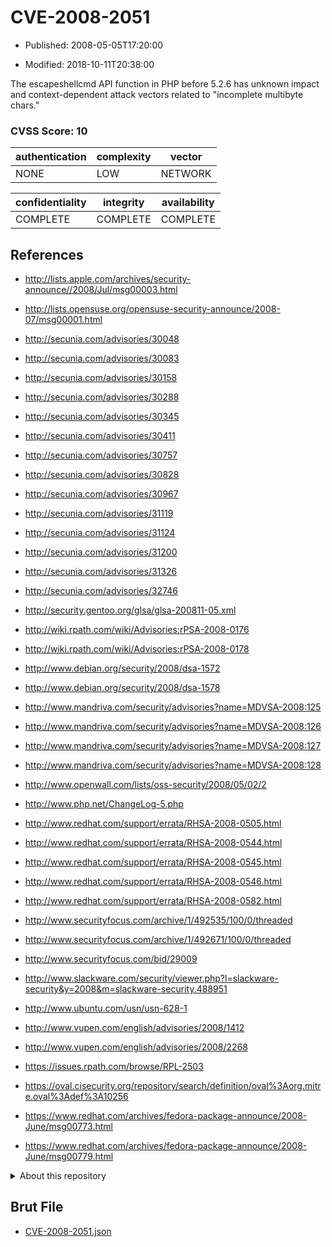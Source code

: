 # CVE-2008-2051

- Published: 2008-05-05T17:20:00

- Modified: 2018-10-11T20:38:00

The escapeshellcmd API function in PHP before 5.2.6 has unknown impact and context-dependent attack vectors related to "incomplete multibyte chars."

### CVSS Score: **10**

| authentication | complexity | vector |
| --- | --- | --- |
| NONE | LOW | NETWORK |

| confidentiality | integrity | availability |
| --- | --- | --- |
| COMPLETE | COMPLETE | COMPLETE |

## References

* http://lists.apple.com/archives/security-announce//2008/Jul/msg00003.html

* http://lists.opensuse.org/opensuse-security-announce/2008-07/msg00001.html

* http://secunia.com/advisories/30048

* http://secunia.com/advisories/30083

* http://secunia.com/advisories/30158

* http://secunia.com/advisories/30288

* http://secunia.com/advisories/30345

* http://secunia.com/advisories/30411

* http://secunia.com/advisories/30757

* http://secunia.com/advisories/30828

* http://secunia.com/advisories/30967

* http://secunia.com/advisories/31119

* http://secunia.com/advisories/31124

* http://secunia.com/advisories/31200

* http://secunia.com/advisories/31326

* http://secunia.com/advisories/32746

* http://security.gentoo.org/glsa/glsa-200811-05.xml

* http://wiki.rpath.com/wiki/Advisories:rPSA-2008-0176

* http://wiki.rpath.com/wiki/Advisories:rPSA-2008-0178

* http://www.debian.org/security/2008/dsa-1572

* http://www.debian.org/security/2008/dsa-1578

* http://www.mandriva.com/security/advisories?name=MDVSA-2008:125

* http://www.mandriva.com/security/advisories?name=MDVSA-2008:126

* http://www.mandriva.com/security/advisories?name=MDVSA-2008:127

* http://www.mandriva.com/security/advisories?name=MDVSA-2008:128

* http://www.openwall.com/lists/oss-security/2008/05/02/2

* http://www.php.net/ChangeLog-5.php

* http://www.redhat.com/support/errata/RHSA-2008-0505.html

* http://www.redhat.com/support/errata/RHSA-2008-0544.html

* http://www.redhat.com/support/errata/RHSA-2008-0545.html

* http://www.redhat.com/support/errata/RHSA-2008-0546.html

* http://www.redhat.com/support/errata/RHSA-2008-0582.html

* http://www.securityfocus.com/archive/1/492535/100/0/threaded

* http://www.securityfocus.com/archive/1/492671/100/0/threaded

* http://www.securityfocus.com/bid/29009

* http://www.slackware.com/security/viewer.php?l=slackware-security&y=2008&m=slackware-security.488951

* http://www.ubuntu.com/usn/usn-628-1

* http://www.vupen.com/english/advisories/2008/1412

* http://www.vupen.com/english/advisories/2008/2268

* https://issues.rpath.com/browse/RPL-2503

* https://oval.cisecurity.org/repository/search/definition/oval%3Aorg.mitre.oval%3Adef%3A10256

* https://www.redhat.com/archives/fedora-package-announce/2008-June/msg00773.html

* https://www.redhat.com/archives/fedora-package-announce/2008-June/msg00779.html

<details>
<summary>About this repository</summary> 

  This repository is part of the project [Live Hack CVE](https://github.com/Live-Hack-CVE). Main website can be found [www.live-hack.org](https://www.live-hack.org) 
  
  Made by [Sn0wAlice](https://github.com/Sn0wAlice) for the people that care about security and need to have a feed of the latest CVEs. Hope you enjoy it, don't forget to star the repo and follow me on [Twitter](https://twitter.com/Sn0wAlice) and [Github](https://github.com/Sn0wAlice). And that is my [personnal website](https://www.alice-snow.me/)

  - [Home Page](https://github.com/Live-Hack-CVE)
  - [Framework](https://github.com/Live-Hack-CVE/cve-framework)
  - [CVE database](https://github.com/Live-Hack-CVE/full_database)
  - [Changelog](https://github.com/Live-Hack-CVE/Changelog)
</details>

## Brut File

* [CVE-2008-2051.json](https://raw.githubusercontent.com/Live-Hack-CVE/full_database/main/cves/2008/CVE-2008-2051.json)

